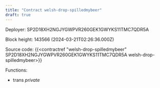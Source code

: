 ```yaml
---
title: "Contract welsh-drop-spilledmybeer"
draft: true
---
```

Deployer: SP2D18XH2NGJYGWPVR260GEK1GWYKS11TMC7QDR5A


 



Block height: 143566 (2024-03-21T02:26:36.000Z)

Source code: {{<contractref "welsh-drop-spilledmybeer" SP2D18XH2NGJYGWPVR260GEK1GWYKS11TMC7QDR5A welsh-drop-spilledmybeer>}}

Functions:

* trans _private_
